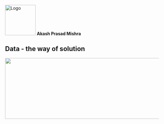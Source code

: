 <p align="left">
  <img src="https://i.postimg.cc/BZkc2rnp/A1-Logo.jpg" alt="Logo" width="100" />
  <strong>Akash Prasad Mishra</strong>
</p>


##  Data - the way of solution
<div id="header" align="center">
  <img src="https://r4.wallpaperflare.com/wallpaper/290/228/26/digital-art-circuits-minimalism-multiple-display-wallpaper-79c65276cb9a0fea804b823a2867c553.jpg" width="1000" height="200"/>
</div
